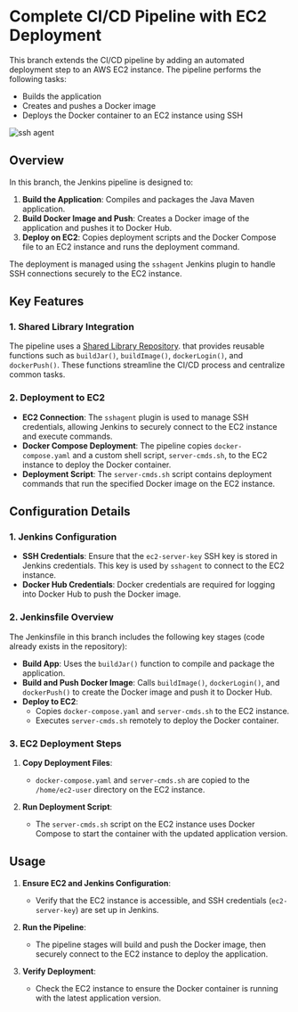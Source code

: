 # Complete CI/CD Pipeline with EC2 Deployment

This branch extends the CI/CD pipeline by adding an automated deployment step to an AWS EC2 instance. The pipeline performs the following tasks:
- Builds the application
- Creates and pushes a Docker image
- Deploys the Docker container to an EC2 instance using SSH

![ssh agent](https://github.com/user-attachments/assets/8327e00c-353a-47a9-b244-3c661bd80cf3)

## Overview

In this branch, the Jenkins pipeline is designed to:
1. **Build the Application**: Compiles and packages the Java Maven application.
2. **Build Docker Image and Push**: Creates a Docker image of the application and pushes it to Docker Hub.
3. **Deploy on EC2**: Copies deployment scripts and the Docker Compose file to an EC2 instance and runs the deployment command.

The deployment is managed using the `sshagent` Jenkins plugin to handle SSH connections securely to the EC2 instance.

## Key Features

### 1. Shared Library Integration
The pipeline uses a [Shared Library Repository](https://github.com/Dakuchi/jenkins-shared-library). that provides reusable functions such as `buildJar()`, `buildImage()`, `dockerLogin()`, and `dockerPush()`. These functions streamline the CI/CD process and centralize common tasks.

### 2. Deployment to EC2
- **EC2 Connection**: The `sshagent` plugin is used to manage SSH credentials, allowing Jenkins to securely connect to the EC2 instance and execute commands.
- **Docker Compose Deployment**: The pipeline copies `docker-compose.yaml` and a custom shell script, `server-cmds.sh`, to the EC2 instance to deploy the Docker container.
- **Deployment Script**: The `server-cmds.sh` script contains deployment commands that run the specified Docker image on the EC2 instance.

## Configuration Details

### 1. Jenkins Configuration

- **SSH Credentials**: Ensure that the `ec2-server-key` SSH key is stored in Jenkins credentials. This key is used by `sshagent` to connect to the EC2 instance.
- **Docker Hub Credentials**: Docker credentials are required for logging into Docker Hub to push the Docker image.

### 2. Jenkinsfile Overview

The Jenkinsfile in this branch includes the following key stages (code already exists in the repository):
- **Build App**: Uses the `buildJar()` function to compile and package the application.
- **Build and Push Docker Image**: Calls `buildImage()`, `dockerLogin()`, and `dockerPush()` to create the Docker image and push it to Docker Hub.
- **Deploy to EC2**:
   - Copies `docker-compose.yaml` and `server-cmds.sh` to the EC2 instance.
   - Executes `server-cmds.sh` remotely to deploy the Docker container.

### 3. EC2 Deployment Steps

1. **Copy Deployment Files**:
   - `docker-compose.yaml` and `server-cmds.sh` are copied to the `/home/ec2-user` directory on the EC2 instance.
   
2. **Run Deployment Script**:
   - The `server-cmds.sh` script on the EC2 instance uses Docker Compose to start the container with the updated application version.

## Usage

1. **Ensure EC2 and Jenkins Configuration**:
   - Verify that the EC2 instance is accessible, and SSH credentials (`ec2-server-key`) are set up in Jenkins.

2. **Run the Pipeline**:
   - The pipeline stages will build and push the Docker image, then securely connect to the EC2 instance to deploy the application.

3. **Verify Deployment**:
   - Check the EC2 instance to ensure the Docker container is running with the latest application version.
